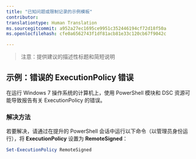 ```yaml
---
title: "已知问题或限制记录的示例模板"
contributor: 
translationtype: Human Translation
ms.sourcegitcommit: a952a27ec1695ce9951c352446194cf72d18f50a
ms.openlocfilehash: cfe0a6562743f1df81acb81e33c120cb67f9042c

---
```


>注意：提供建议的描述性标题和简短说明

## 示例：错误的 ExecutionPolicy 错误 ##
在运行 Windows 7 操作系统的计算机上，使用 PowerShell 模块和 DSC 资源可能导致报告有关 ExecutionPolicy 的错误。

### 解决方法

若要解决，请通过在提升的 PowerShell 会话中运行以下命令（以管理员身份运行），将 **ExecutionPolicy** 设置为 **RemoteSigned**：

```powershell
Set-ExecutionPolicy RemoteSigned
```



<!--HONumber=Jul16_HO1-->


